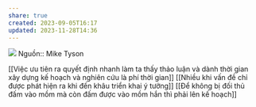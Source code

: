 ```yaml
---
share: true
created: 2023-09-05T16:17
updated: 2023-11-28T14:36
---
```

![](https://www.tallengestore.com/cdn/shop/products/Spirit_Of_Sports_-_Motivational_Quote_-_Everybody_Has_A_Plan_Till_They_Get_Punched_In_The_Mouth_-_Iron_Mike_Tyson_464f61f6-196a-4a15-bb7f-1ad1bed76835.jpg) 
Nguồn:: Mike Tyson 

[[Việc ưu tiên ra quyết định nhanh làm ta thấy thảo luận và dành thời gian xây dựng kế hoạch và nghiên cứu là phí thời gian]]
[[Nhiều khi vấn đề chỉ được phát hiện ra khi đến khâu triển khai ý tưởng]]
[[Để không bị đối thủ đấm vào mồm mà còn đấm được vào mồm hắn thì phải lên kế hoạch]] 